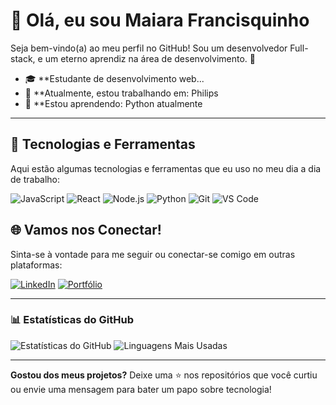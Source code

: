 # 👋 Olá, eu sou Maiara Francisquinho

Seja bem-vindo(a) ao meu perfil no GitHub! Sou um desenvolvedor Full-stack, e um eterno aprendiz na área de desenvolvimento. 🌟

- 🎓 **Estudante de desenvolvimento web...
- 🔭 **Atualmente, estou trabalhando em: Philips
- 🌱 **Estou aprendendo: Python atualmente

---

## 🚀 Tecnologias e Ferramentas

Aqui estão algumas tecnologias e ferramentas que eu uso no meu dia a dia de trabalho:

![JavaScript](https://img.shields.io/badge/JavaScript-F7DF1E?style=flat-square&logo=javascript&logoColor=black)
![React](https://img.shields.io/badge/React-61DAFB?style=flat-square&logo=react&logoColor=black)
![Node.js](https://img.shields.io/badge/Node.js-339933?style=flat-square&logo=node-dot-js&logoColor=white)
![Python](https://img.shields.io/badge/Python-3776AB?style=flat-square&logo=python&logoColor=white)
![Git](https://img.shields.io/badge/Git-F05032?style=flat-square&logo=git&logoColor=white)
![VS Code](https://img.shields.io/badge/VS%20Code-0078D4?style=flat-square&logo=visual-studio-code&logoColor=white)


## 🌐 Vamos nos Conectar!

Sinta-se à vontade para me seguir ou conectar-se comigo em outras plataformas:

[![LinkedIn](https://img.shields.io/badge/LinkedIn-blue?style=flat-square&logo=linkedin&logoColor=white)](https://www.linkedin.com/in/vinicius-afonso-b748181b7/)
[![Portfólio](https://img.shields.io/badge/Portfólio-000?style=flat-square&logo=ko-fi&logoColor=white)](https://seu-portfolio.com)

---

### 📊 Estatísticas do GitHub

![Estatísticas do GitHub](https://github-readme-stats.vercel.app/api?username=seu-usuario&show_icons=true&theme=dracula)
![Linguagens Mais Usadas](https://github-readme-stats.vercel.app/api/top-langs/?username=seu-usuario&layout=compact&theme=dracula)

---

**Gostou dos meus projetos?** Deixe uma ⭐ nos repositórios que você curtiu ou envie uma mensagem para bater um papo sobre tecnologia!
